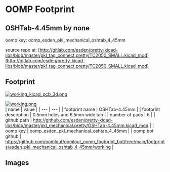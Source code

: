 # OOMP Footprint  
## OSHTab-4.45mm  by none  
  
oomp key: oomp_esden_pkl_mechanical_oshtab_4_45mm  
  
source repo at: [http://gitlab.com/esden/pretty-kicad-libs/blob/master/pkl_tag_connect.pretty/TC2050_SMALL.kicad_mod](http://gitlab.com/esden/pretty-kicad-libs/blob/master/pkl_tag_connect.pretty/TC2050_SMALL.kicad_mod)  
## Footprint  
  
[![working_kicad_pcb_3d.png](working_kicad_pcb_3d_600.png)](working_kicad_pcb_3d.png)  
  
[![working.png](working_600.png)](working.png)  
| name | value | 
| --- | --- | 
| footprint name | OSHTab-4.45mm | 
| footprint description | 0.5mm holes and 6.5mm wide tab | 
| number of pads | 6 | 
| github path | http://github.com/esden/pretty-kicad-libs/blob/master/pkl_mechanical.pretty/OSHTab-4.45mm.kicad_mod | 
| oomp key | oomp_esden_pkl_mechanical_oshtab_4_45mm | 
| oomp bot github | https://github.com/oomlout/oomlout_oomp_footprint_bot/tree/main/footprints/esden_pkl_mechanical_oshtab_4_45mm/working | 
## Images  
